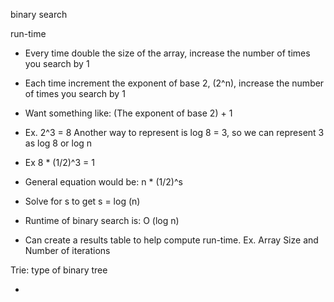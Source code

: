 binary search

run-time

* Every time double the size of the array, increase the number of times you search by 1 

* Each time increment the exponent of base 2, (2^n), increase the number of times you search by 1

* Want something like: (The exponent of base 2) + 1

* Ex. 2^3 = 8 Another way to represent is log 8 = 3, so we can represent 3 as log 8 or log n

* Ex 8 * (1/2)^3 = 1 

* General equation would be: n * (1/2)^s

* Solve for s to get s = log (n)

* Runtime of binary search is: O (log n)

* Can create a results table to help compute run-time. Ex. Array Size and Number of iterations


Trie: type of binary tree

* 



